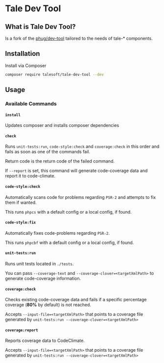 
Tale Dev Tool
=============

What is Tale Dev Tool?
----------------------

Is a fork of the [phug/dev-tool](https://github.com/phug-php/dev-tool) tailored to the needs of tale-* components.

Installation
------------

Install via Composer

```bash
composer require talesoft/tale-dev-tool --dev
```

Usage
-----

### Available Commands

#### `install`

Updates composer and installs composer dependencies

#### `check`

Runs `unit-tests:run`, `code-style:check` and `coverage:check` in this order and fails as soon as one of the commands fail.

Return code is the return code of the failed command.

If `--report` is set, this command will generate code-coverage data and report it to code-climate.

#### `code-style:check`

Automatically scans code for problems regarding `PSR-2` and attempts to fix them if wanted.

This runs `phpcs` with a default config or a local config, if found.

#### `code-style:fix`

Automatically fixes code-problems regarding `PSR-2`.

This runs `phpcbf` with a default config or a local config, if found.

#### `unit-tests:run`

Runs unit tests located in `./tests`.

You can pass `--coverage-text` and `--coverage-clover=<targetXmlPath>` to generate code-coverage information.

#### `coverage:check`

Checks existing code-coverage data and fails if a specific percentage coverage (**80%** by default) is not reached.

Accepts `--input-file=<targetXmlPath>` that points to a coverage file generated by `unit-tests:run --coverage-clover=<targetXmlPath>`

#### `coverage:report`

Reports coverage data to CodeClimate.

Accepts `--input-file=<targetXmlPath>` that points to a coverage file generated by `unit-tests:run --coverage-clover=<targetXmlPath>`
